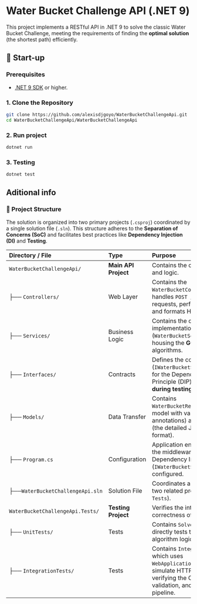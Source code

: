 # Water Bucket Challenge API (.NET 9)

This project implements a RESTful API in .NET 9 to solve the classic Water Bucket Challenge, meeting the requirements of finding the **optimal solution** (the shortest path) efficiently.

## 🚀 Start-up

### Prerequisites

- [.NET 9 SDK](https://dotnet.microsoft.com/download) or higher.

### 1. Clone the Repository

```bash
git clone https://github.com/alexisdjgoyo/WaterBucketChallengeApi.git
cd WaterBucketChallengeApi/WaterBucketChallengeApi
```
### 2. Run project

```bash
dotnet run
```

### 3. Testing

```bash
dotnet test
```

## Aditional info

### 📂 Project Structure

The solution is organized into two primary projects (`.csproj`) coordinated by a single solution file (`.sln`). This structure adheres to the **Separation of Concerns (SoC)** and facilitates best practices like **Dependency Injection (DI)** and **Testing**.

| Directory / File                 | Type                 | Purpose                                                                                                                                                               |
| :------------------------------- | :------------------- | :-------------------------------------------------------------------------------------------------------------------------------------------------------------------- |
| `WaterBucketChallengeApi/`       | **Main API Project** | Contains the core application and logic.                                                                                                                              |
| ├── `Controllers/`               | Web Layer            | Contains the `WaterBucketController` which handles `POST /api/solve` requests, performs validation, and formats HTTP responses.                                       |
| ├── `Services/`                  | Business Logic       | Contains the concrete implementation (`WaterBucketSolverService.cs`), housing the **GCD** and **BFS** algorithms.                                                     |
| ├── `Interfaces/`                | Contracts            | Defines the contract (`IWaterBucketService`), crucial for the Dependency Inversion Principle (DIP) and **mocking during testing**.                                    |
| ├── `Models/`                    | Data Transfer        | Contains `WaterBucketRequestDto` (input model with validation annotations) and `SolutionStep` (the detailed JSON response format).                                    |
| ├── `Program.cs`                 | Configuration        | Application entry point where the middleware and Dependency Injection (`IWaterBucketService`) are configured.                                                         |
| ├──`WaterBucketChallengeApi.sln`    | Solution File        | Coordinates and manages the two related projects (`API` and `Tests`).                                                                                                 |
| `WaterBucketChallengeApi.Tests/` | **Testing Project**  | Verifies the integrity and correctness of the application.                                                                                                            |
| ├── `UnitTests/`                 | Tests                | Contains `SolverTest.cs`, which directly tests the **GCD** and **BFS** algorithm logic.                                                                               |
| ├── `IntegrationTests/`          | Tests                | Contains `IntegrationTests.cs`, which uses `WebApplicationFactory` to simulate HTTP requests, verifying the Controller, DTO validation, and the overall API pipeline. |

